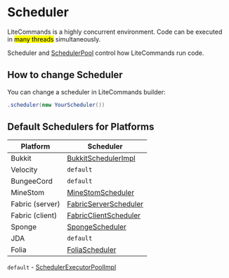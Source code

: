 # Scheduler

LiteCommands is a highly concurrent environment. Code can be executed in <mark>many threads</mark> simultaneously.

Scheduler and [SchedulerPool](https://github.com/Rollczi/LiteCommands/blob/master/litecommands-core/src/dev/rollczi/litecommands/scheduler/SchedulerPoll.java)
 control how LiteCommands run code.

## How to change Scheduler

You can change a scheduler in LiteCommands builder:
```java
.scheduler(new YourScheduler())
```


## Default Schedulers for Platforms

| Platform        | Scheduler                                                                                                                                                                        |
|-----------------|----------------------------------------------------------------------------------------------------------------------------------------------------------------------------------|
| Bukkit          | [BukkitSchedulerImpl](https://github.com/Rollczi/LiteCommands/blob/master/litecommands-bukkit/src/dev/rollczi/litecommands/bukkit/BukkitSchedulerImpl.java)                      |
| Velocity        | `default`                                                                                                                                                                        |
| BungeeCord      | `default`                                                                                                                                                                        |
| MineStom        | [MineStomScheduler](https://github.com/Rollczi/LiteCommands/blob/master/litecommands-minestom/src/dev/rollczi/litecommands/minestom/MinestomScheduler.java)                      |
| Fabric (server) | [FabricServerScheduler](https://github.com/Rollczi/LiteCommands/blob/master/litecommands-fabric/src/main/java/dev/rollczi/litecommands/fabric/server/FabricServerScheduler.java) |
| Fabric (client) | [FabricClientScheduler](https://github.com/Rollczi/LiteCommands/blob/master/litecommands-fabric/src/main/java/dev/rollczi/litecommands/fabric/client/FabricClientScheduler.java) |
| Sponge          | [SpongeScheduler](https://github.com/Rollczi/LiteCommands/blob/master/litecommands-sponge/src/dev/rollczi/litecommands/sponge/SpongeScheduler.java)                              |
| JDA             | `default`                                                                                                                                                                        |
| Folia           | [FoliaScheduler](https://github.com/Rollczi/LiteCommands/blob/master/litecommands-folia/src/dev/rollczi/litecommands/folia/FoliaScheduler.java)                                  |

`default` - [SchedulerExecutorPoolImpl](https://github.com/Rollczi/LiteCommands/blob/master/litecommands-core/src/dev/rollczi/litecommands/scheduler/SchedulerExecutorPoolImpl.java)